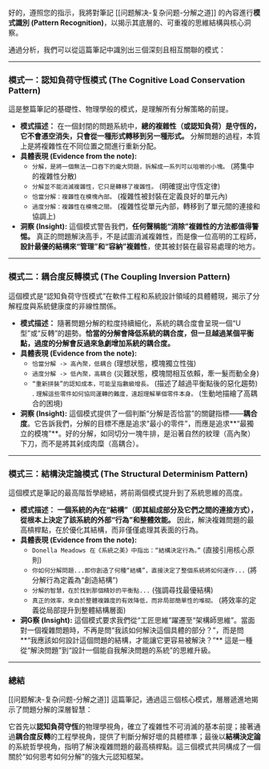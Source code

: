 好的，遵照您的指示，我將對筆記 [[问题解决-复杂问题-分解之道]] 的內容進行**模式識別 (Pattern Recognition)**，以揭示其底層的、可重複的思維結構與核心洞察。

通過分析，我們可以從這篇筆記中識別出三個深刻且相互關聯的模式：

---

### **模式一：認知負荷守恆模式 (The Cognitive Load Conservation Pattern)**

這是整篇筆記的基礎性、物理學般的模式，是理解所有分解策略的前提。

*   **模式描述：** 在一個封閉的問題系統中，**總的複雜性（或認知負荷）是守恆的，它不會憑空消失，只會從一種形式轉移到另一種形式。** 分解問題的過程，本質上是將複雜性在不同位置之間進行重新分配。
*   **具體表現 (Evidence from the note):**
    *   `分解，是將一個無法一口吞下的龐大問題，拆解成一系列可以咀嚼的小塊。` (將集中的複雜性分散)
    *   `分解並不能消滅複雜性，它只是轉移了複雜性。` (明確提出守恆定律)
    *   `恰當分解：複雜性在模塊內部。` (複雜性被封裝在定義良好的單元內)
    *   `過度分解：複雜性在模塊之間。` (複雜性從單元內部，轉移到了單元間的連接和協調上)
*   **洞察 (Insight):**
    這個模式警告我們，**任何聲稱能“消除”複雜性的方法都值得警惕。** 真正的問題解決高手，不是試圖消滅複雜性，而是像一位高明的工程師，**設計最優的結構來“管理”和“容納”複雜性**，使其被封裝在最容易處理的地方。

---

### **模式二：耦合度反轉模式 (The Coupling Inversion Pattern)**

這個模式是“認知負荷守恆模式”在軟件工程和系統設計領域的具體體現，揭示了分解程度與系統健康度的非線性關係。

*   **模式描述：** 隨著問題分解的粒度持續細化，系統的耦合度會呈現一個“U型”或“反轉”的趨勢。**恰當的分解會降低系統的耦合度，但一旦越過某個平衡點，過度的分解會反過來急劇增加系統的耦合度。**
*   **具體表現 (Evidence from the note):**
    *   `恰當分解 -> 高內聚，低耦合` (理想狀態，模塊獨立性強)
    *   `過度分解 -> 低內聚，高耦合` (災難狀態，模塊間相互依賴，牽一髮而動全身)
    *   `“重新拼裝”的認知成本，可能呈指數級增長。` (描述了越過平衡點後的惡化趨勢)
    .   `理解這些零件如何協同運轉的難度，遠超理解單個零件本身。` (生動地描繪了高耦合的困境)
*   **洞察 (Insight):**
    這個模式提供了一個判斷“分解是否恰當”的關鍵指標——**耦合度**。它告訴我們，分解的目標不應是追求“最小的零件”，而應是追求**“最獨立的模塊”**。好的分解，如同切分一塊牛排，是沿著自然的紋理（高內聚）下刀，而不是將其剁成肉糜（高耦合）。

---

### **模式三：結構決定論模式 (The Structural Determinism Pattern)**

這個模式是筆記的最高階哲學總結，將前兩個模式提升到了系統思維的高度。

*   **模式描述：** **一個系統的內在“結構”（即其組成部分及它們之間的連接方式），從根本上決定了該系統的外部“行為”和整體效能。** 因此，解決複雜問題的最高槓桿點，在於優化其結構，而非僅僅處理其表面的行為。
*   **具體表現 (Evidence from the note):**
    *   `Donella Meadows 在《系統之美》中指出：“結構決定行為。”` (直接引用核心原則)
    *   `你如何分解問題...即你創造了何種“結構”，直接決定了整個系統將如何運作...` (將分解行為定義為“創造結構”)
    *   `分解的智慧，在於找到那個精妙的平衡點...` (強調尋找最優結構)
    *   `真正的效率，來自於整體複雜度的有效降低，而非局部簡單性的堆砌。` (將效率的定義從局部提升到整體結構層面)
*   **洞G察 (Insight):**
    這個模式要求我們從“工匠思維”躍遷至“架構師思維”。當面對一個複雜問題時，不再是問“我該如何解決這個具體的部分？”，而是問**“我應該如何設計這個問題的結構，才能讓它更容易被解決？”** 這是一種從“解決問題”到“設計一個能自我解決問題的系統”的思維升級。

---

### **總結**

[[问题解决-复杂问题-分解之道]] 這篇筆記，通過這三個核心模式，層層遞進地揭示了問題分解的深層智慧：

它首先以**認知負荷守恆**的物理學視角，確立了複雜性不可消滅的基本前提；接著通過**耦合度反轉**的工程學視角，提供了判斷分解好壞的具體標準；最後以**結構決定論**的系統哲學視角，指明了解決複雜問題的最高槓桿點。這三個模式共同構成了一個關於“如何思考如何分解”的強大元認知框架。